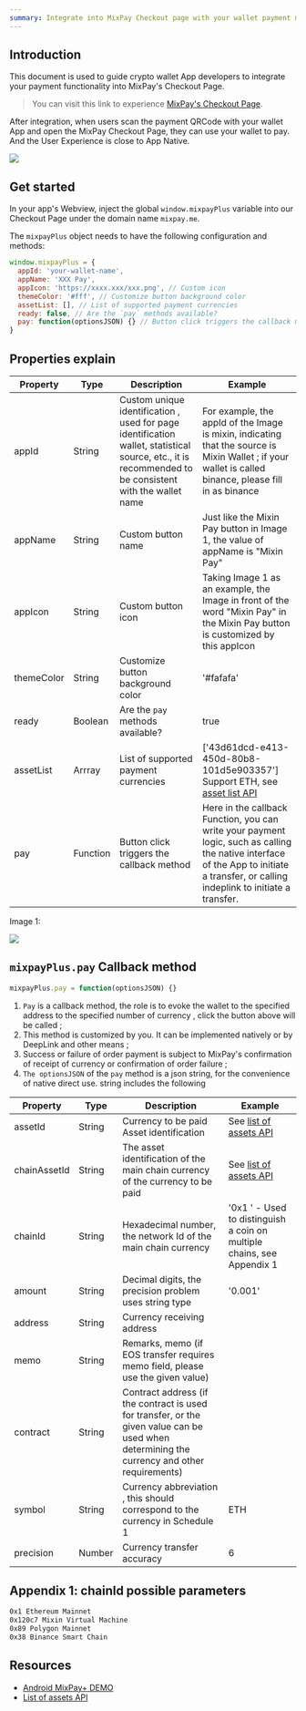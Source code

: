 ```yaml
---
summary: Integrate into MixPay Checkout page with your wallet payment method.
---
```



## Introduction

This document is used to guide crypto wallet App developers to integrate your payment functionality into MixPay's Checkout Page.

> You can visit this link to experience [MixPay's Checkout Page](https://mixpay.me/pay?payeeId=a0d77914-0877-6b47-eb1d-d3f94ed15d6a).

After integration, when users scan the payment QRCode with your wallet App and open the MixPay Checkout Page, they can use your wallet to pay. And the User Experience is close to App Native.

<img src="https://mixpay.me/developers/images/qrcode.png" style="max-width: 320px;">


## Get started

In your app's Webview, inject the global `window.mixpayPlus` variable into our Checkout Page under the domain name `mixpay.me`.

The `mixpayPlus` object needs to have the following configuration and methods:

```javascript
window.mixpayPlus = {
  appId: 'your-wallet-name',
  appName: 'XXX Pay',
  appIcon: 'https://xxxx.xxx/xxx.png', // Custom icon
  themeColor: '#fff', // Customize button background color
  assetList: [], // List of supported payment currencies
  ready: false, // Are the `pay` methods available? 
  pay: function(optionsJSON) {} // Button click triggers the callback method
}
```

## Properties explain

| Property | Type | Description | Example |
| ------------ | ------------ | ------------ | ------------ |
| appId | String | Custom unique identification , used for page identification wallet, statistical source, etc., it is recommended to be consistent with the wallet name | For example, the appId of the Image is mixin, indicating that the source is Mixin Wallet ; if your wallet is called binance, please fill in as binance |
| appName | String | Custom button name | Just like the Mixin Pay button in Image 1, the value of appName is "Mixin Pay" |
| appIcon | String | Custom button icon | Taking Image 1 as an example, the Image in front of the word "Mixin Pay" in the Mixin Pay button is customized by this appIcon |
| themeColor | String | Customize button background color | '#fafafa' |
| ready | Boolean | Are the `pay` methods available? | true |
| assetList | Arrray<String> | List of supported payment currencies | ['43d61dcd-e413-450d-80b8-101d5e903357'] Support ETH, see [asset list API](https://api.mixpay.me/v1/setting/assets) |
| pay | Function | Button click triggers the callback method | Here in the callback Function, you can write your payment logic, such as calling the native interface of the App to initiate a transfer, or calling indeplink to initiate a transfer. |


Image 1:

![](https://mixpay.me/developers/images/checkout-page.png)


## `mixpayPlus.pay` Callback method

```javascript
mixpayPlus.pay = function(optionsJSON) {}
```

1.  `Pay` is a callback method, the role is to evoke the wallet to the specified address to the specified number of currency , click the button above will be called ;
2.  This method is customized by you. It can be implemented natively or by DeepLink and other means ;
3.  Success or failure of order payment is subject to MixPay's confirmation of receipt of currency or confirmation of order failure ;
4.  `The optionsJSON` of the `pay` method is a json string, for the convenience of native direct use. string includes the following



| Property | Type | Description | Example |
| ------------ | ------------ | ------------ | ------------ |
| assetId | String | Currency to be paid Asset identification | See [list of assets API](https://api.mixpay.me/v1/setting/assets) |
| chainAssetId | String | The asset identification of the main chain currency of the currency to be paid | See [list of assets API](https://api.mixpay.me/v1/setting/assets) |
| chainId | String | Hexadecimal number, the network Id of the main chain currency | '0x1 ' - Used to distinguish a coin on multiple chains, see Appendix 1 |
| amount | String | Decimal digits, the precision problem uses string type | '0.001' |
| address | String | Currency receiving address |  |
| memo | String | Remarks, memo (if EOS transfer requires memo field, please use the given value) |  |
| contract | String | Contract address (if the contract is used for transfer, or the given value can be used when determining the currency and other requirements) |  |
| symbol | String | Currency abbreviation , this should correspond to the currency in Schedule 1 | ETH |
| precision | Number | Currency transfer accuracy | 6 |


## Appendix 1: chainId possible parameters

```bash
0x1 Ethereum Mainnet
0x120c7 Mixin Virtual Machine
0x89 Polygon Mainnet
0x38 Binance Smart Chain
```

## Resources

-   [Android MixPay+ DEMO](https://github.com/MixPayProtocol/mixpay-plus-demo-android)
-   [List of assets API](https://api.mixpay.me/v1/setting/assets)
